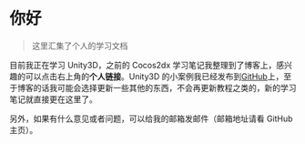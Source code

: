 # 你好

> 这里汇集了个人的学习文档

目前我正在学习 Unity3D，之前的 Cocos2dx 学习笔记我整理到了博客上，感兴趣的可以点击右上角的**个人链接**。Unity3D 的小案例我已经发布到[GitHub](https://github.com/huyinxian/Unity3D-Practice)上，至于博客的话我可能会选择更新一些其他的东西，不会再更新教程之类的，新的学习笔记就直接更在这里了。

另外，如果有什么意见或者问题，可以给我的邮箱发邮件（邮箱地址请看 GitHub 主页）。
